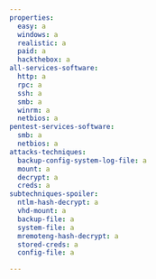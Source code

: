 ```yaml
---
properties:
  easy: a
  windows: a
  realistic: a
  paid: a
  hackthebox: a
all-services-software:
  http: a
  rpc: a
  ssh: a
  smb: a
  winrm: a
  netbios: a
pentest-services-software:
  smb: a
  netbios: a
attacks-techniques:
  backup-config-system-log-file: a
  mount: a
  decrypt: a
  creds: a
subtechniques-spoiler:
  ntlm-hash-decrypt: a
  vhd-mount: a
  backup-file: a
  system-file: a
  mremoteng-hash-decrypt: a
  stored-creds: a
  config-file: a

---
```

